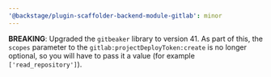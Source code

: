```yaml
---
'@backstage/plugin-scaffolder-backend-module-gitlab': minor
---
```


**BREAKING**: Upgraded the `gitbeaker` library to version 41. As part of this, the `scopes` parameter to the `gitlab:projectDeployToken:create` is no longer optional, so you will have to pass it a value (for example `['read_repository']`).
